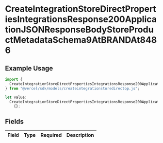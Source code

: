 # CreateIntegrationStoreDirectPropertiesIntegrationsResponse200ApplicationJSONResponseBodyStoreProductMetadataSchema9AtBRANDAt8486

## Example Usage

```typescript
import {
  CreateIntegrationStoreDirectPropertiesIntegrationsResponse200ApplicationJSONResponseBodyStoreProductMetadataSchema9AtBRANDAt8486,
} from "@vercel/sdk/models/createintegrationstoredirectop.js";

let value:
  CreateIntegrationStoreDirectPropertiesIntegrationsResponse200ApplicationJSONResponseBodyStoreProductMetadataSchema9AtBRANDAt8486 =
    {};
```

## Fields

| Field       | Type        | Required    | Description |
| ----------- | ----------- | ----------- | ----------- |